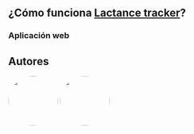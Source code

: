 
## ¿Cómo funciona [Lactance tracker](https://lactance-tracker.es)?

### Aplicación web


## Autores

<a href="https://github.com/alesanmed"><img src="https://avatars.githubusercontent.com/u/9042789" width="100px" style="border-radius:50%"/></a>
<a href="https://github.com/Alma-Co"><img src="https://avatars.githubusercontent.com/u/65400483" width="100px" style="border-radius:50%"/></a>
